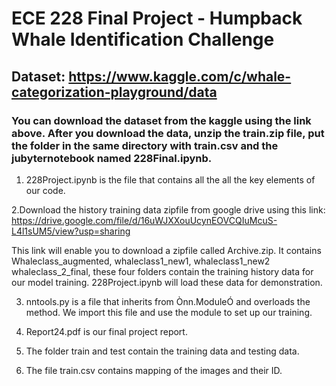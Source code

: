 # ECE 228 Final Project - Humpback Whale Identification Challenge 

## Dataset: https://www.kaggle.com/c/whale-categorization-playground/data


### You can download the dataset from the kaggle using the link above. After you download the data, unzip the train.zip file, put the folder in the same directory with train.csv and the jubyternotebook named 228Final.ipynb. 

1. 228Project.ipynb is the file that contains all the all the key elements of our code.


2.Download the history training data zipfile from google drive using this link: 
https://drive.google.com/file/d/16uWJXXouUcynEOVCQIuMcuS-L4l1sUM5/view?usp=sharing

This link will enable you to download a zipfile called Archive.zip. It contains Whaleclass_augmented, whaleclass1_new1, whaleclass1_new2 whaleclass_2_final, these four folders contain the training history data for our model training. 228Project.ipynb will load these data for demonstration.


3. nntools.py is a file that inherits from Ònn.ModuleÓ and overloads the method. We import this file and use the module to set up our training.

4. Report24.pdf is our final project report. 

5. The folder train and test contain the training data and testing data.

6. The file train.csv contains mapping of  the images and their ID.


